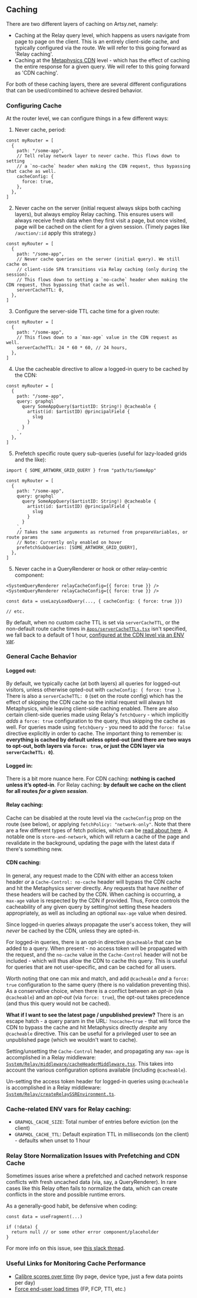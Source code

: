 ## Caching

There are two different layers of caching on Artsy.net, namely:

- Caching at the Relay query level, which happens as users navigate from page to page on the client. This is an entirely client-side cache, and typically configured via the route. We will refer to this going forward as 'Relay caching'.
- Caching at the [Metaphysics CDN](https://github.com/artsy/metaphysics/blob/1b3940a2387ab0bf308c2ca7b597e40fad015b4d/docs/cdn.md) level - which has the effect of caching the entire response for a given query. We will refer to this going forward as 'CDN caching'.

For both of these caching layers, there are several different configurations that can be used/combined to achieve desired behavior.

### Configuring Cache

At the router level, we can configure things in a few different ways:

1. Never cache, period:

```tsx
const myRouter = [
  {
    path: "/some-app",
    // Tell relay network layer to never cache. This flows down to setting
    // a `no-cache` header when making the CDN request, thus bypassing that cache as well.
    cacheConfig: {
      force: true,
    },
  },
]
```

2. Never cache on the server (initial request always skips both caching layers), but always employ Relay caching. This ensures users will always receive fresh data when they first visit a page, but once visited, page will be cached on the client for a given session. (Timely pages like `/auction/:id` apply this strategy.)

```tsx
const myRouter = [
  {
    path: "/some-app",
    // Never cache queries on the server (initial query). We still cache on
    // client-side SPA transitions via Relay caching (only during the session).
    // This flows down to setting a `no-cache` header when making the CDN request, thus bypassing that cache as well.
    serverCacheTTL: 0,
  },
]
```

3. Configure the server-side TTL cache time for a given route:

```tsx
const myRouter = [
  {
    path: "/some-app",
    // This flows down to a `max-age` value in the CDN request as well.
    serverCacheTTL: 24 * 60 * 60, // 24 hours,
  },
]
```

4. Use the cacheable directive to allow a logged-in query to be cached by the CDN:

```tsx
const myRouter = [
  {
    path: "/some-app",
    query: graphql`
      query SomeAppQuery($artistID: String!) @cacheable {
        artist(id: $artistID) @principalField {
          slug
        }
      }
    `,
  },
]
```

5. Prefetch specific route query sub-queries (useful for lazy-loaded grids and the like):

```tsx
import { SOME_ARTWORK_GRID_QUERY } from "path/to/SomeApp"

const myRouter = [
  {
    path: "/some-app",
    query: graphql`
      query SomeAppQuery($artistID: String!) @cacheable {
        artist(id: $artistID) @principalField {
          slug
        }
      }
    `,
    // Takes the same arguments as returned from prepareVariables, or route params
    // Note: Currently only enabled on hover
    prefetchSubQueries: [SOME_ARTWORK_GRID_QUERY],
  },
]
```

5. Never cache in a QueryRenderer or hook or other relay-centric component:

```tsx
<SystemQueryRenderer relayCacheConfig={{ force: true }} />
<SystemQueryRenderer relayCacheConfig={{ force: true }} />

const data = useLazyLoadQuery(..., { cacheConfig: { force: true }})

// etc.
```

By default, when no custom cache TTL is set via `serverCacheTTL`, or the non-default route cache times in [`Apps/serverCacheTTLs.tsx`](src/Apps/serverCacheTTLs.tsx) isn't specified, we fall back to a default of 1 hour, [configured at the CDN level via an ENV var](https://dash.cloudflare.com/0373426be7be649ff052277fb5377c4f/workers/services/view/metaphysics-cdn-staging/production/settings).

### General Cache Behavior

#### Logged out:

By default, we typically cache (at both layers) all queries for logged-out visitors, unless otherwise opted-out with `cacheConfig: { force: true }`. There is also a `serverCacheTTL: 0` (set on the route config) which has the effect of skipping the CDN cache so the initial request will always hit Metaphysics, while leaving client-side caching enabled. There are also certain client-side queries made using Relay's `fetchQuery` - which implicitly _adds_ a `force: true` configuration to the query, thus skipping the cache as well. For queries made using `fetchQuery` - you need to add the `force: false` directive explicitly in order to cache. The important thing to remember is: **everything is cached by default unless opted-out (and there are two ways to opt-out, both layers via `force: true`, or just the CDN layer via `serverCacheTTL: 0`)**.

#### Logged in:

There is a bit more nuance here. For CDN caching: **nothing is cached unless it’s opted-in**. For Relay caching: **by default we cache on the client for all routes _for a given session_**.

#### Relay caching:

Cache can be disabled at the route level via the `cacheConfig` prop on the route (see below), or applying `fetchPolicy: "network-only"`. Note that there are a few different types of fetch policies, which can be [read about here](https://relay.dev/docs/guided-tour/reusing-cached-data/fetch-policies/). A notable one is `store-and-network`, which will return a cache of the page and revalidate in the background, updating the page with the latest data if there's something new.

#### CDN caching:

In general, any request made to the CDN with either an access token header _or_ a `Cache-Control: no-cache` header will bypass the CDN cache and hit the Metaphysics server directly. Any requests that have _neither_ of these headers will be cached by the CDN. When caching is occurring, a `max-age` value is respected by the CDN if provided. Thus, Force controls the cacheability of any given query by setting/not setting these headers appropriately, as well as including an optional `max-age` value when desired.

Since logged-in queries always propagate the user's access token, they will _never_ be cached by the CDN, unless they are opted-in.

For logged-in queries, there is an opt-in directive `@cacheable` that can be added to a query. When present - no access token will be propagated with the request, and the `no-cache` value in the `Cache-Control` header will not be included - which will thus allow the CDN to cache this query. This is useful for queries that are not user-specific, and can be cached for all users.

Worth noting that one can mix and match, and add `@cacheable` _and_ a `force: true` configuration to the same query (there is no validation preventing this). As a conservative choice, when there is a conflict between an _opt-in_ (via `@cacheable`) and an _opt-out_ (via `force: true`), the opt-out takes precedence (and thus this query would not be cached).

**What if I want to see the latest page / unpublished preview?** There is an escape hatch - a query param in the URL: `?nocache=true` - that will force the CDN to bypass the cache and hit Metaphysics directly _despite_ any `@cacheable` directive. This can be useful for a privileged user to see an unpublished page (which we wouldn't want to cache).

Setting/unsetting the `Cache-Control` header, and propagating any `max-age` is accomplished in a Relay middleware: [`System/Relay/middleware/cacheHeaderMiddleware.tsx`](System/Relay/middleware/cacheHeaderMiddleware.tsx). This takes into account the various configuration options available (including `@cacheable`).

Un-setting the access token header for logged-in queries using `@cacheable` is accomplished in a Relay middleware: [`System/Relay/createRelaySSREnvironment.ts`](System/Relay/createRelaySSREnvironment.ts).

### Cache-related ENV vars for Relay caching:

- `GRAPHQL_CACHE_SIZE`: Total number of entries before eviction (on the client)
- `GRAPHQL_CACHE_TTL`: Default expiration TTL in milliseconds (on the client) - defaults when unset to 1 hour

### Relay Store Normalization Issues with Prefetching and CDN Cache

Sometimes issues arise where a prefetched and cached network response conflicts with fresh uncached data (via, say, a QueryRenderer). In rare cases like this Relay often fails to normalize the data, which can create conflicts in the store and possible runtime errors.

As a generally-good habit, be defensive when coding:

```tsx
const data = useFragment(...)

if (!data) {
  return null // or some other error component/placeholder
}
```

For more info on this issue, see [this slack thread](https://artsy.slack.com/archives/C05EEBNEF71/p1731004838892619).

### Useful Links for Monitoring Cache Performance

- [Calibre scores over time](https://app.datadoghq.com/dashboard/qfh-2gu-td7/calibre-scores?fromUser=false&refresh_mode=sliding&view=spans&from_ts=1720285399034&to_ts=1722877399034&live=true) (by page, device type, just a few data points per day)
- [Force end-user load times](https://app.datadoghq.com/dashboard/dt4-sdd-r6r/force-load-times?fromUser=false&refresh_mode=sliding&view=spans&from_ts=1722272630753&to_ts=1722877430753&live=true) (FP, FCP, TTI, etc.)
